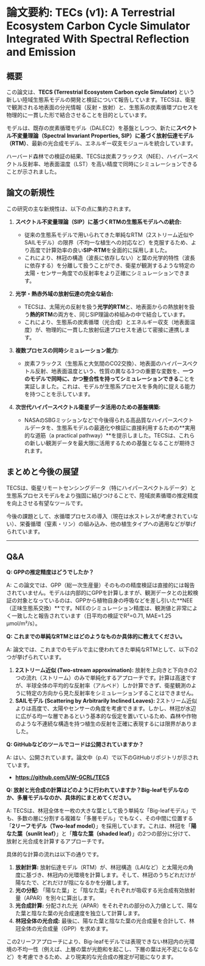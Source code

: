 # 論文要約: TECs (v1): A Terrestrial Ecosystem Carbon Cycle Simulator Integrated With Spectral Reflection and Emission

## 概要

この論文は、**TECS (Terrestrial Ecosystem Carbon cycle Simulator)** という新しい陸域生態系モデルの開発と検証について報告しています。TECSは、衛星で観測される地表面の分光情報（反射・放射）と、生態系の炭素循環プロセスを物理的に一貫した形で結合させることを目的としています。

モデルは、既存の炭素循環モデル（DALEC2）を基盤としつつ、新たに**スペクトル不変量理論（Spectral Invariant Properties, SIP）に基づく放射伝達モデル（RTM）**、最新の光合成モデル、エネルギー収支モジュールを統合しています。

ハーバード森林での検証の結果、TECSは炭素フラックス（NEE）、ハイパースペクトル反射率、地表面温度（LST）を高い精度で同時にシミュレーションできることが示されました。

## 論文の新規性

この研究の主な新規性は、以下の点に集約されます。

1.  **スペクトル不変量理論（SIP）に基づくRTMの生態系モデルへの統合:**
    *   従来の生態系モデルで用いられてきた単純なRTM（2ストリーム近似やSAILモデル）の限界（不均一な植生への対応など）を克服するため、より高度で計算効率の良い**SIP-RTM**を全面的に採用しました。
    *   これにより、林冠の構造（波長に依存しない）と葉の光学的特性（波長に依存する）を分離して扱うことができ、衛星が観測するような特定の太陽・センサー角度での反射率をより正確にシミュレーションできます。

2.  **光学・熱赤外域の放射伝達の完全な結合:**
    *   TECSは、太陽光の反射を扱う**光学的RTM**と、地表面からの熱放射を扱う**熱的RTM**の両方を、同じSIP理論の枠組みの中で結合しています。
    *   これにより、生態系の炭素循環（光合成）とエネルギー収支（地表面温度）が、物理的に一貫した放射伝達プロセスを通じて密接に連携します。

3.  **複数プロセスの同時シミュレーション能力:**
    *   炭素フラックス（生態系と大気間のCO2交換）、地表面のハイパースペクトル反射、地表面温度という、性質の異なる3つの重要な変数を、**一つのモデルで同時に、かつ整合性を持ってシミュレーションできる**ことを実証しました。これは、モデルが生態系プロセスを多角的に捉える能力を持つことを示しています。

4.  **次世代ハイパースペクトル衛星データ活用のための基盤構築:**
    *   NASAのSBGミッションなどで今後得られる高品質なハイパースペクトルデータを、生態系モデルの最適化や検証に直接利用するための**実用的な道筋（a practical pathway）**を提示しました。TECSは、これらの新しい観測データを最大限に活用するための基盤となることが期待されます。

## まとめと今後の展望

TECSは、衛星リモートセンシングデータ（特にハイパースペクトルデータ）と生態系プロセスモデルをより強固に結びつけることで、陸域炭素循環の推定精度を向上させる有望なツールです。

今後の課題として、水循環プロセスの導入（現在は水ストレスが考慮されていない）、栄養循環（窒素・リン）の組み込み、他の植生タイプへの適用などが挙げられています。

---

## Q&A

**Q: GPPの推定精度はどうでしたか？**

A: この論文では、GPP（総一次生産量）そのものの精度検証は直接的には報告されていません。モデルは内部的にGPPを計算しますが、観測データとの比較検証の対象となっているのは、GPPから植物自身の呼吸などを差し引いた**NEE（正味生態系交換）**です。NEEのシミュレーション精度は、観測値と非常によく一致したと報告されています（日平均の検証でR²=0.71, MAE=1.25 μmol/m²/s）。

**Q: これまでの単純なRTMとはどのようなものか具体的に教えてください。**

A: 論文では、これまでのモデルで主に使われてきた単純なRTMとして、以下の2つが挙げられています。

1.  **2ストリーム近似 (Two-stream approximation):** 放射を上向きと下向きの2つの流れ（ストリーム）のみで単純化するアプローチです。計算は高速ですが、半球全体の平均的な反射率（アルベド）しか計算できず、衛星観測のように特定の方向から見た反射率をシミュレーションすることはできません。
2.  **SAILモデル (Scattering by Arbitrarily Inclined Leaves):** 2ストリーム近似よりは高度で、太陽やセンサーの角度を考慮できます。しかし、林冠が水辺に広がる均一な層であるという基本的な仮定を置いているため、森林や作物のような不連続な構造を持つ植生の反射を正確に表現するには限界がありました。

**Q: GitHubなどのツールでコードは公開されていますか？**

A: はい、公開されています。論文中（p.4）で以下のGitHubリポジトリが示されています。

- **https://github.com/UW-GCRL/TECS**

**Q: 放射と光合成の計算はどのように行われていますか？Big-leafモデルなのか、多層モデルなのか、具体的にまとめてください。**

A: TECSは、林冠全体を一枚の大きな葉として扱う単純な「Big-leafモデル」でも、多数の層に分割する複雑な「多層モデル」でもなく、その中間に位置する「**2リーフモデル（Two-leaf model）**」を採用しています。これは、林冠を「**陽なた葉（sunlit leaf）**」と「**陰なた葉（shaded leaf）**」の2つの部分に分けて、放射と光合成を計算するアプローチです。

具体的な計算の流れは以下の通りです。

1.  **放射計算:** 放射伝達モデル（RTM）が、林冠構造（LAIなど）と太陽光の角度に基づき、林冠内の光環境を計算します。そして、林冠のうちどれだけが陽なたで、どれだけが陰になるかを分離します。
2.  **光の分配:** 「陽なた葉」と「陰なた葉」それぞれが吸収する光合成有効放射量（APAR）を別々に算出します。
3.  **光合成計算:** 分配された光（APAR）をそれぞれの部分の入力値として、陽なた葉と陰なた葉の光合成速度を独立して計算します。
4.  **林冠全体の光合成:** 最後に、陽なた葉と陰なた葉の光合成量を合計して、林冠全体の光合成量（GPP）を求めます。

この2リーフアプローチにより、Big-leafモデルでは表現できない林冠内の光環境の不均一性（例えば、上層の葉が光飽和を起こし、下層の葉は光不足になるなど）を考慮できるため、より現実的な光合成の推定が可能になります。
